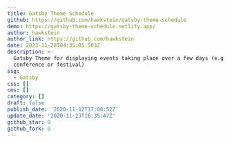 ```yaml
---
title: Gatsby Theme Schedule
github: https://github.com/hawkstein/gatsby-theme-schedule
demo: https://gatsby-theme-schedule.netlify.app/
author: hawkstein
author_link: https://github.com/hawkstein
date: 2023-11-28T04:35:05.503Z
description: >-
  Gatsby Theme for displaying events taking place over a few days (e.g. a
  conference or festival)
ssg:
  - Gatsby
css: []
cms: []
category: []
draft: false
publish_date: '2020-11-12T17:08:52Z'
update_date: '2020-11-23T16:35:47Z'
github_star: 0
github_fork: 0
---
```

